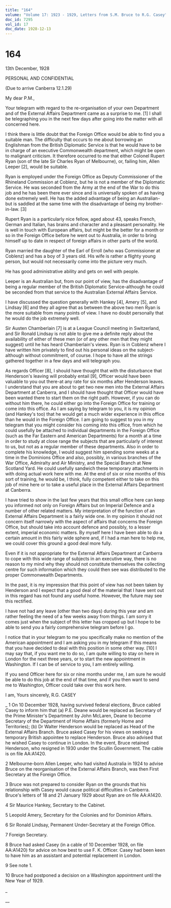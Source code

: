 ```yaml
---
title: "164"
volume: "Volume 17: 1923 - 1929, Letters from S.M. Bruce to R.G. Casey"
doc_id: 7295
vol_id: 17
doc_date: 1928-12-13
---
```


# 164

13th December, 1928

PERSONAL AND CONFIDENTIAL

(Due to arrive Canberra 12.1.29)

My dear P.M.,

Your telegram with regard to the re-organisation of your own Department and of the External Affairs Department came as a surprise to me. [1] I shall be telegraphing you in the next few days after going into the matter with all concerned here.

I think there is little doubt that the Foreign Office would be able to find you a suitable man. The difficulty that occurs to me about borrowing an Englishman from the British Diplomatic Service is that he would have to be in charge of an executive Commonwealth department, which might be open to malignant criticism. It therefore occurred to me that either Colonel Rupert Ryan (son of the late Sir Charles Ryan of Melbourne), or, failing him, Allen Leeper [2], would be suitable.

Ryan is employed under the Foreign Office as Deputy Commissioner of the Rhineland Commission at Coblenz, but he is not a member of the Diplomatic Service. He was seconded from the Army at the end of the War to do this job and he has been there ever since and is universally spoken of as having done extremely well. He has the added advantage of being an Australian-but is saddled at the same time with the disadvantage of being my brother-in-law. [3]

Rupert Ryan is a particularly nice fellow, aged about 43, speaks French, German and Italian, has brains and character and a pleasant personality. He is well in touch with European affairs, but might be the better for a month or so in the Foreign Office before he went out to Australia, in order to bring himself up to date in respect of foreign affairs in other parts of the world.

Ryan married the daughter of the Earl of Erroll (who was Commissioner at Coblenz) and has a boy of 3 years old. His wife is rather a flighty young person, but would not necessarily come into the picture very much.

He has good administrative ability and gets on well with people.

Leeper is an Australian but, from our point of view, has the disadvantage of being a regular member of the British Diplomatic Service-although he could be seconded from that service to the Australian External Affairs Service.

I have discussed the question generally with Hankey [4], Amery [5], and Lindsay [6] and they all agree that as between the above two men Ryan is the more suitable from many points of view. I have no doubt personally that he would do the job extremely well.

Sir Austen Chamberlain [7] is at a League Council meeting in Switzerland, and Sir Ronald Lindsay is not able to give me a definite reply about the availability of either of these men (or of any other men that they might suggest) until he has heard Chamberlain's views. Ryan is in Coblenz where I have written him privately to find out his personal ideas on the subject-although without commitment, of course. I hope to have all the strings gathered together in a few days and will telegraph you.

As regards Officer [8], I should have thought that with the disturbance that Henderson's leaving will probably entail [9], Officer would have been valuable to you out there-at any rate for six months after Henderson leaves. I understand that you are about to get two new men into the External Affairs Department at Canberra, and I should have thought that Officer would have been wanted there to start them on the right path. However, if you can do without him there, he could either go into the Foreign Office for training or come into this office. As I am saying by telegram to you, it is my opinion (and Hankey's too) that he would get a much wider experience in this office than he would in the Foreign Office. I am going to suggest to you in my telegram that you might consider his coming into this office, from which he could usefully be attached to individual departments in the Foreign Office (such as the Far Eastern and American Departments) for a month at a time in order to study at close range the subjects that are particularly of interest to us, but not as a regular member of these departments. Also in order to complete his knowledge, I would suggest him spending some weeks at a time in the Dominions Office and also, possibly, in various branches of the War Office, Admiralty and Air Ministry, and the Special Branch at New Scotland Yard. He could usefully sandwich these temporary attachments in with doing actual work here with me. At the end of six or nine months of this sort of training, he would be, I think, fully competent either to take on this job of mine here or to take a useful place in the External Affairs Department at Canberra.

I have tried to show in the last few years that this small office here can keep you informed not only on Foreign Affairs but on Imperial Defence and a number of other related matters. My interpretation of the function of an External Affairs Department is a fairly wide one. In my opinion it should not concern itself narrowly with the aspect of affairs that concerns the Foreign Office, but should take into account defence and possibly, to a lesser extent, imperial economic matters. By myself here I have been able to do a certain amount in this fairly wide sphere and, if I had a man here to help me, we could cover this ground a good deal more fully.

Even if it is not appropriate for the External Affairs Department at Canberra to cope with this wide range of subjects in an executive way, there is no reason to my mind why they should not constitute themselves the collecting centre for such information which they could then see was distributed to the proper Commonwealth Departments.

In the past, it is my impression that this point of view has not been taken by Henderson and I expect that a good deal of the material that I have sent out in this regard has not found any useful home. However, the future may see this rectified.

I have not had any leave (other than two days) during this year and am rather feeling the need of a few weeks away from things. I am sorry it comes just when the subject of this letter has cropped up but I hope to be able to send you a fairly comprehensive telegram before I go.

I notice that in your telegram to me you specifically make no mention of the American appointment and I am asking you in my telegram if this means that you have decided to deal with this position in some other way. [10] I may say that, if you want me to do so, I am quite willing to stay on here in London for the next three years, or to start the new appointment in Washington. If I can be of service to you, I am entirely willing.

If you send Officer here for six or nine months under me, I am sure he would be able to do this job at the end of that time, and if you then want to send me to Washington, Officer could take over this work here.

I am, Yours sincerely, R.G. CASEY 

_ 1 On 10 December 1928, having survived federal elections, Bruce cabled Casey to inform him that (a) P.E. Deane would be replaced as Secretary of the Prime Minister's Department by John McLaren, Deane to become Secretary of the Department of Home Affairs (formerly Home and Territories); (b) Dr Walter Henderson would be replaced as Head of the External Affairs Branch. Bruce asked Casey for his views on seeking a temporary British appointee to replace Henderson. Bruce also advised that he wished Casey to continue in London. In the event, Bruce retained Henderson, who resigned in 1930 under the Scullin Government. The cable is on file AA:A1420.

2 Melbourne-born Allen Leeper, who had visited Australia in 1924 to advise Bruce on the reorganisation of the External Affairs Branch, was then First Secretary at the Foreign Office.

3 Bruce was not prepared to consider Ryan on the grounds that his relationship with Casey would cause political difficulties in Canberra. Bruce's letters of 18 and 21 January 1929 about Ryan are on file AA:A1420.

4 Sir Maurice Hankey, Secretary to the Cabinet.

5 Leopold Amery, Secretary for the Colonies and for Dominion Affairs.

6 Sir Ronald Lindsay, Permanent Under-Secretary at the Foreign Office.

7 Foreign Secretary.

8 Bruce had asked Casey (in a cable of 10 December 1928, on file AA:A1420) for advice on how best to use F. K. Officer. Casey had been keen to have him as an assistant and potential replacement in London.

9 See note 1.

10 Bruce had postponed a decision on a Washington appointment until the New Year of 1929.

_

__
